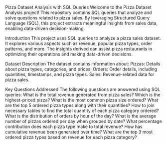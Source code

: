 Pizza Dataset Analysis with SQL Queries
Welcome to the Pizza Dataset Analysis project! 
This repository contains SQL queries that analyze and solve questions related to pizza sales. By leveraging Structured Query Language (SQL), this project extracts meaningful insights from sales data, enabling data-driven decision-making.

Introduction
This project uses SQL queries to analyze a pizza sales dataset. It explores various aspects such as revenue, popular pizza types, order patterns, and more. The insights derived can assist pizza restaurants in optimizing their operations and making data-driven decisions.

Dataset Description
The dataset contains information about:
Pizzas: Details about pizza types, categories, and prices.
Orders: Order details, including quantities, timestamps, and pizza types.
Sales: Revenue-related data for pizza sales.

Key Questions Addressed
The following questions are answered using SQL queries:
What is the total revenue generated from pizza sales?
Which is the highest-priced pizza?
What is the most common pizza size ordered?
What are the top 5 ordered pizza types along with their quantities?
How to join necessary tables to find the total quantity of each pizza category ordered?
What is the distribution of orders by hour of the day?
What is the average number of pizzas ordered per day when grouped by date?
What percentage contribution does each pizza type make to total revenue?
How has cumulative revenue been generated over time?
What are the top 3 most ordered pizza types based on revenue for each pizza category?
